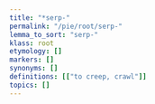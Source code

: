 ```yaml
---
title: "*serp-"
permalink: "/pie/root/serp-"
lemma_to_sort: "serp-"
klass: root
etymology: []
markers: []
synonyms: []
definitions: [["to creep, crawl"]]
topics: []
---
```

